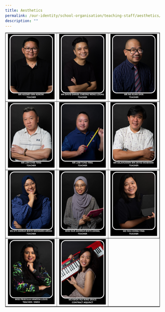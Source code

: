```yaml
---
title: Aesthetics
permalink: /our-identity/school-organisation/teaching-staff/aesthetics/
description: ""
---
```

<table style="border-collapse: collapse; width: 100%;" border="1">
<tbody>
<tr>
<td style="width: 33.3333%;"><img src="/images/aes1.jpg"></td>
<td style="width: 33.3333%;"><img src="/images/aes3.jpg"></td>
	<td style="width: 33.3333%;"><img src="/images/aes4.jpg"></td>
</tr>
<tr>

<td style="width: 33.3333%;"><img src="/images/aes7.jpg"></td>
<td style="width: 33.3333%;"><img src="/images/aes8.jpg"></td>
	<td style="width: 33.3333%;"><img src="/images/aes9.jpg"></td>
</tr>
<tr>

<td style="width: 33.3333%;"><img src="/images/aes10.jpg"></td>
<td style="width: 33.3333%;"><img src="/images/aes11.jpg"></td><td style="width: 33.3333%;"><img src="/images/aes12.jpg"></td>
	
</tr>
<tr>

<td style="width: 33.3333%;"><img src="/images/Priscilla.jpg"></td>
<td style="width: 33.3333%;"><img src="/images/aes5.jpg"></td>
</tr>
</tbody>
</table>